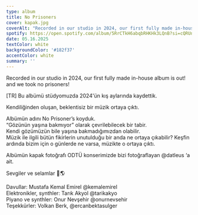 ```yaml
---
type: album
title: No Prisoners
cover: kapak.jpg
coverAlt: "Recorded in our studio in 2024, our first fully made in-house album is out! and we took no prisoners!"
spotify: https://open.spotify.com/album/5RrCTkH6abqbRHKHk3LQnB?si=cQRUnjpTR1CUoYcsId6pPQ
date: 05.16.2025
textColor: white
backgroundColor: '#182f37'
accentColor: white
summary: ''
---
```

Recorded in our studio in 2024, our first fully made in-house album is out! and we took no prisoners!

[TR]
Bu albümü stüdyomuzda 2024'ün kış aylarında kaydettik.

Kendiliğinden oluşan, beklentisiz bir müzik ortaya çıktı.

Albümün adını No Prisoner’s koyduk.  
“Gözünün yaşına bakmıyor” olarak çevrilebilecek bir tabir.  
Kendi gözümüzün bile yaşına bakmadığımızdan olabilir.  
Müzik ile ilgili bütün fikirlerin unutulduğu bir anda ne ortaya çıkabilir? Keşfin ardında bizim için o günlerde ne varsa, müzikte o ortaya çıktı.  

Albümün kapak fotoğrafı ODTÜ konserimizde bizi fotoğraflayan @datleus ‘a ait.

Sevgiler ve selamlar 🌳🌎 

Davullar: Mustafa Kemal Emirel @kemalemirel  
Elektronikler, synthler: Tarık Akyol @tarikakyo  
Piyano ve synthler: Onur Nevşehir @onurnevsehir  
Teşekkürler: Volkan Berk, @ercanbektasulger  